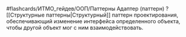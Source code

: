 #flashcards/ИТМО_гейдев/ООП/Паттерны
Адаптер (паттерн)
?
[[Структурные паттерны|Структурный]] паттерн проектирования, обеспечивающий изменение интерфейса определенного объекта, чтобы другой объект мог с ним взаимодействовать.
